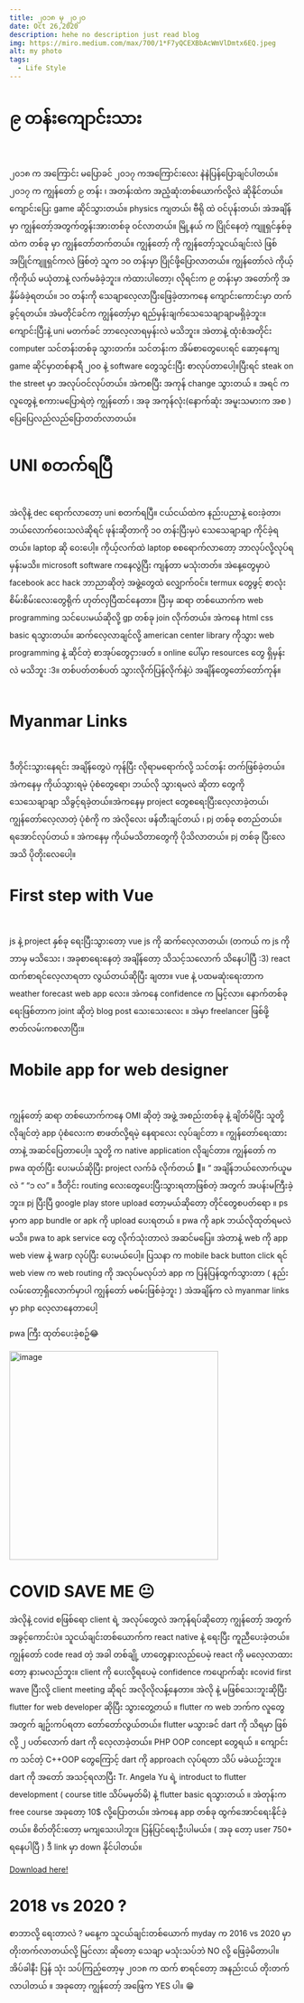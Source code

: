 ```yaml
---
title: ၂၀၁၈ မှ ၂၀၂၀
date: Oct 26,2020
description: hehe no description just read blog 
img: https://miro.medium.com/max/700/1*F7yQCEXBbAcWmVlDmtx6EQ.jpeg
alt: my photo
tags: 
  - Life Style
---
```

# ၉ တန်းကျောင်းသား
<br>

၂၀၁၈ က အကြောင်း မပြောခင် ၂၀၁၇ ကအကြောင်းလေး နဲနဲပြန်ပြောချင်ပါတယ်။ ၂၀၁၇ က ကျွန်တော် ၉ တန်း ၊ အတန်းထဲက အညံ့ဆုံးတစ်ယောက်လို့လဲ ဆိုနိုင်တယ်။ ကျောင်းပြေး game ဆိုင်သွားတယ်။ physics ကျတယ်၊ ဗီရို ထဲ ဝင်ပုန်းတယ်၊ အဲအချိန်မှာ ကျွန်တော့်အတွက်တွန်းအားတစ်ခု ဝင်လာတယ်။ မြို့နယ် က ပြိုင်နေတဲ့ ကျူရှင်နှစ်ခု ထဲက တစ်ခု မှာ ကျွန်တော်တက်တယ်။ ကျွန်တော့် ကို ကျွန်တော့်သူငယ်ချင်းလဲ ဖြစ် အပြိုင်ကျူရှင်ကလဲ ဖြစ်တဲ့ သူက ၁၀ တန်းမှာ ပြိုင်ဖို့ပြောလာတယ်။ ကျွန်တော်လဲ ကိုယ့်ကိုကိုယ် မယုံတာနဲ့ လက်မခံခဲ့ဘူး။ ကဲထားပါတော့၊ လိုရင်းက ၉ တန်းမှာ အတော်ကို အနှိမ်ခံခဲ့ရတယ်။ ၁၀ တန်းကို သေချာလေ့လာပြီးဖြေခဲ့တာကနေ ကျောင်းကောင်းမှာ တက်ခွင့်ရတယ်။ အဲမတိုင်ခင်က ကျွန်တော့်မှာ ရည်မှန်းချက်သေသေချာချာမရှိခဲ့ဘူး။ ကျောင်းပြီးနဲ့ uni မတက်ခင် ဘာလေ့လာရမှန်းလဲ မသိဘူး။ အဲတာနဲ့ ထုံးစံအတိုင်း computer သင်တန်းတစ်ခု သွားတက်။ သင်တန်းက အိမ်စာတွေပေးရင် ဆော့နေကျ game ဆိုင်မှာတစ်နာရီ ၂၀၀ နဲ့ software တွေသွင်းပြီး စာလုပ်တာပေါ့။ပြီးရင် steak on the street မှာ အလုပ်ဝင်လုပ်တယ်။ အဲကစပြီး အကုန် change သွားတယ် ။ အရင် က လူတွေနဲ့ စကားမပြောရဲတဲ့ ကျွန်တော် ၊ အခု အကုန်လုံး(နောက်ဆုံး အမူးသမားက အစ ) ပြေပြေလည်လည်ပြောတတ်လာတယ်။
<br>



# UNI စတက်ရပြီ
<br>
အဲလိုနဲ့ dec ရောက်လာတော့ uni စတက်ရပြီ။ ငယ်ငယ်ထဲက နည်းပညာနဲ့ ဝေးခဲ့တာ၊ ဘယ်လောက်ဝေးသလဲဆိုရင် ဖုန်းဆိုတာကို ၁၀ တန်းပြီးမှပဲ သေသေချာချာ ကိုင်ခဲ့ရတယ်။ laptop ဆို ဝေးပေါ့။ ကိုယ့်လက်ထဲ laptop စစရောက်လာတော့ ဘာလုပ်လို့လုပ်ရမှန်းမသိ။ microsoft software ကနေလွဲပြီး ကျန်တာ မသုံးတတ်။ အဲနေ့တွေမှာပဲ facebook acc hack ဘာညာဆိုတဲ့ အဖွဲ့တွေထဲ လျှောက်ဝင်။ termux တွေဖွင့် စာလုံး စိမ်းစိမ်းလေးတွေရိုက် ဟုတ်လှပြီထင်နေတာ။ ပြီးမှ ဆရာ တစ်ယောက်က web programming သင်ပေးမယ်ဆိုလို့ gp တစ်ခု join လိုက်တယ်။ အဲကနေ html css basic ရသွားတယ်။ ဆက်လေ့လာချင်လို့ american center library ကိုသွား web programming နဲ့ ဆိုင်တဲ့ စာအုပ်တွေငှားဖတ် ။ online ပေါ်မှာ resources တွေ ရှိမှန်းလဲ မသိဘူး :3။ တစ်ပတ်တစ်ပတ် သွားလိုက်ပြန်လိုက်နဲ့ပဲ အချိန်တွေတော်တော်ကုန်။
<br>
<br>


# Myanmar Links
<br>

ဒီတိုင်းသွားနေရင်း အချိန်တွေပဲ ကုန်ပြီး လိုရာမရောက်လို့ သင်တန်း တက်ဖြစ်ခဲ့တယ်။ အဲကနေမှ ကိုယ်သွားရမဲ့ ပုံစံတွေရော၊ ဘယ်လို သွားရမလဲ ဆိုတာ တွေကို သေသေချာချာ သိခွင့်ရခဲ့တယ်။အဲကနေမှ project တွေစရေးပြီးလေ့လာခဲ့တယ်၊ ကျွန်တော်လေ့လာတဲ့ ပုံစံကို က အဲလိုလေး ဖန်တီးချင်တယ် ၊ pj တစ်ခု စတည်တယ်။ ရအောင်လုပ်တယ် ။ အဲကနေမှ ကိုယ်မသိတာတွေကို ပိုသိလာတယ်။ pj တစ်ခု ပြီးလေ အသိ ပိုတိုးလေပေါ့။
<br>


# First step with Vue
<br>

js နဲ့ project နှစ်ခု ရေးပြီးသွားတော့ vue js ကို ဆက်လေ့လာတယ်၊ (တကယ် က js ကို ဘာမှ မသိသေး ၊ အခုစာရေးနေတဲ့ အချိန်တော့ သိသင့်သလောက် သိနေပါပြီ :3) react ထက်စာရင်လေ့လာရတာ လွယ်တယ်ဆိုပြီး ချတာ။ vue နဲ့ ပထမဆုံးရေးတာက weather forecast web app လေး။ အဲကနေ confidence က မြင့်လာ။ နောက်တစ်ခု ရေးဖြစ်တာက joint ဆိုတဲ့ blog post သေးသေးလေး ။ အဲမှာ freelancer ဖြစ်ဖို့ ဇာတ်လမ်းကစလာပြီး။
<br>


# Mobile app for web designer
<br>

ကျွန်တော့် ဆရာ တစ်ယောက်ကနေ OMI ဆိုတဲ့ အဖွဲ့ အစည်းတစ်ခု နဲ့ ချိတ်မိပြီး သူတို့ လိုချင်တဲ့ app ပုံစံလေးက စာဖတ်လို့ရမဲ့ နေရာလေး လုပ်ချင်တာ ။ ကျွန်တော်ရေးထားတာနဲ့ အဆင်ပြေတာပေါ့။ သူတို့ က native application လိုချင်တာ။ ကျွန်တော် က pwa ထုတ်ပြီး ပေးမယ်ဆိုပြီး project လက်ခံ လိုက်တယ် 🤫။ “ အချိန်ဘယ်လောက်ယူမလဲ “ “၁ လ” ။ ဒီတိုင်း routing လေးတွေပေးပြီးသွားရတာဖြစ်တဲ့ အတွက် အပန်းမကြီးခဲ့ဘူး။ pj ပြီးပြီ google play store upload တော့မယ်ဆိုတော့ တိုင်တွေစပတ်ရော ။ ps မှာက app bundle or apk ကို upload ပေးရတယ် ။ pwa ကို apk ဘယ်လိုထုတ်ရမလဲ မသိ။ pwa to apk service တွေ လိုက်သုံးတာလဲ အဆင်မပြေ။ အဲတာနဲ့ web ကို app web view နဲ့ warp လုပ်ပြီး ပေးမယ်ပေါ့။ ပြသနာ က mobile back button click ရင် web view က web routing ကို အလုပ်မလုပ်ဘဲ app က ပြန်ပြန်ထွက်သွားတာ ( နည်းလမ်းတော့ရှိလောက်မှာပါ ကျွန်တော် မစမ်းဖြစ်ခဲ့ဘူး ) အဲအချိန်က လဲ myanmar links မှာ php လေ့လာနေတာပေါ့

pwa ကြီး ထုတ်ပေးခဲ့စဥ်😂

<img src="https://miro.medium.com/max/700/1*mxxwxZU33KUKKSORJ3M5aQ.jpeg" alt="image" width="370">


# COVID SAVE ME 😐

အဲလိုနဲ့ covid စဖြစ်ရော client ရဲ့ အလုပ်တွေလဲ အကုန်ရပ်ဆိုတော့ ကျွန်တော့် အတွက် အခွင့်ကောင်းပဲ။ သူငယ်ချင်းတစ်ယောက်က react native နဲ့ ရေးပြီး ကူညီပေးခဲ့တယ်။ ကျွန်တော် code read တဲ့ အခါ တစ်ချို့ ဟာတွေနားလည်ပေမဲ့ react ကို မလေ့လာထားတော့ နားမလည်ဘူး။ client ကို ပေးလို့ရပေမဲ့ confidence ကပျောက်ဆုံး ။covid first wave ပြီးလို့ client meeting ဆိုရင် အလိုလိုလန့်နေတာ။ အဲလို နဲ့ မဖြစ်သေးဘူးဆိုပြီး flutter for web developer ဆိုပြီး သွားတွေ့တယ် ။ flutter က web ဘက်က လူတွေအတွက် ချဥ်းကပ်ရတာ တော်တော်လွယ်တယ်။ flutter မသွားခင် dart ကို သိရမှာ ဖြစ်လို့ ၂ ပတ်လောက် dart ကို လေ့လာခဲ့တယ်။ PHP OOP concept တွေရယ် ။ ကျောင်းက သင်တဲ့ C++OOP တွေကြောင့် dart ကို approach လုပ်ရတာ သိပ် မခဲယဥ်းဘူး။ dart ကို အတော် အသင့်ရလာပြီး Tr. Angela Yu ရဲ့ introduct to flutter development ( course title သိပ်မမှတ်မိ) နဲ့ flutter basic ရသွားတယ် ။ အဲတုန်းက free course အခုတော့ 10$ လို့ပြောတယ်။ အဲကနေ app တစ်ခု ထွက်အောင်ရေးနိုင်ခဲ့တယ်။ စိတ်တိုင်းတော့ မကျသေးပါဘူး။ ပြန်ပြင်ရေးဦးပါမယ်။ ( အခု တော့ user 750+ ရနေပါပြီ ) ဒီ link မှာ down နိုင်ပါတယ်။

[Download here!](https://play.google.com/store/apps/details?id=com.omi.ward_village_adminstration_law)
<br>


# 2018 vs 2020 ?

စာဘာလို့ ရေးတာလဲ ? မနေ့က သူငယ်ချင်းတစ်ယောက် myday က 2016 vs 2020 မှာ တိုးတက်လာတယ်လို့ မြင်လား ဆိုတော့ သေချာ မသုံးသပ်ဘဲ NO လို့ ဖြေခဲ့မိတာပါ။ အိပ်ခါနီး ပြန် သုံး သပ်ကြည့်တော့မှ ၂၀၁၈ က ထက် စာရင်တော့ အနည်းငယ် တိုးတက်လာပါတယ် ။ အခုတော့ ကျွန်တော့် အဖြေက YES ပါ။ 😁